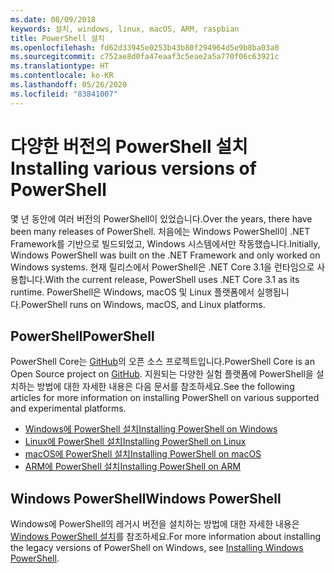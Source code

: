 ```yaml
---
ms.date: 08/09/2018
keywords: 설치, windows, linux, macOS, ARM, raspbian
title: PowerShell 설치
ms.openlocfilehash: fd62d33945e0253b43b80f294964d5e9b8ba03a0
ms.sourcegitcommit: c752ae8d0fa47eaaf3c5eae2a5a770f06c63921c
ms.translationtype: HT
ms.contentlocale: ko-KR
ms.lasthandoff: 05/26/2020
ms.locfileid: "83841007"
---
```

# <a name="installing-various-versions-of-powershell"></a><span data-ttu-id="09abf-103">다양한 버전의 PowerShell 설치</span><span class="sxs-lookup"><span data-stu-id="09abf-103">Installing various versions of PowerShell</span></span>

<span data-ttu-id="09abf-104">몇 년 동안에 여러 버전의 PowerShell이 있었습니다.</span><span class="sxs-lookup"><span data-stu-id="09abf-104">Over the years, there have been many releases of PowerShell.</span></span> <span data-ttu-id="09abf-105">처음에는 Windows PowerShell이 ​​.NET Framework를 기반으로 빌드되었고, Windows 시스템에서만 작동했습니다.</span><span class="sxs-lookup"><span data-stu-id="09abf-105">Initially, Windows PowerShell was built on the .NET Framework and only worked on Windows systems.</span></span> <span data-ttu-id="09abf-106">현재 릴리스에서 PowerShell은 .NET Core 3.1을 런타임으로 사용합니다.</span><span class="sxs-lookup"><span data-stu-id="09abf-106">With the current release, PowerShell uses .NET Core 3.1 as its runtime.</span></span> <span data-ttu-id="09abf-107">PowerShell은 Windows, macOS 및 Linux 플랫폼에서 실행됩니다.</span><span class="sxs-lookup"><span data-stu-id="09abf-107">PowerShell runs on Windows, macOS, and Linux platforms.</span></span>

## <a name="powershell"></a><span data-ttu-id="09abf-108">PowerShell</span><span class="sxs-lookup"><span data-stu-id="09abf-108">PowerShell</span></span>

<span data-ttu-id="09abf-109">PowerShell Core는 [GitHub](https://github.com/powershell/powershell)의 오픈 소스 프로젝트입니다.</span><span class="sxs-lookup"><span data-stu-id="09abf-109">PowerShell Core is an Open Source project on [GitHub](https://github.com/powershell/powershell).</span></span> <span data-ttu-id="09abf-110">지원되는 다양한 실험 플랫폼에 PowerShell을 설치하는 방법에 대한 자세한 내용은 다음 문서를 참조하세요.</span><span class="sxs-lookup"><span data-stu-id="09abf-110">See the following articles for more information on installing PowerShell on various supported and experimental platforms.</span></span>

- [<span data-ttu-id="09abf-111">Windows에 PowerShell 설치</span><span class="sxs-lookup"><span data-stu-id="09abf-111">Installing PowerShell on Windows</span></span>](Installing-PowerShell-Core-on-Windows.md)
- [<span data-ttu-id="09abf-112">Linux에 PowerShell 설치</span><span class="sxs-lookup"><span data-stu-id="09abf-112">Installing PowerShell on Linux</span></span>](Installing-PowerShell-Core-on-Linux.md)
- [<span data-ttu-id="09abf-113">macOS에 PowerShell 설치</span><span class="sxs-lookup"><span data-stu-id="09abf-113">Installing PowerShell on macOS</span></span>](Installing-PowerShell-Core-on-macOS.md)
- [<span data-ttu-id="09abf-114">ARM에 PowerShell 설치</span><span class="sxs-lookup"><span data-stu-id="09abf-114">Installing PowerShell on ARM</span></span>](PowerShell-Core-on-ARM.md)

## <a name="windows-powershell"></a><span data-ttu-id="09abf-115">Windows PowerShell</span><span class="sxs-lookup"><span data-stu-id="09abf-115">Windows PowerShell</span></span>

<span data-ttu-id="09abf-116">Windows에 PowerShell의 레거시 버전을 설치하는 방법에 대한 자세한 내용은 [Windows PowerShell 설치](../windows-powershell/install/installing-windows-powershell.md)를 참조하세요.</span><span class="sxs-lookup"><span data-stu-id="09abf-116">For more information about installing the legacy versions of PowerShell on Windows, see [Installing Windows PowerShell](../windows-powershell/install/installing-windows-powershell.md).</span></span>
